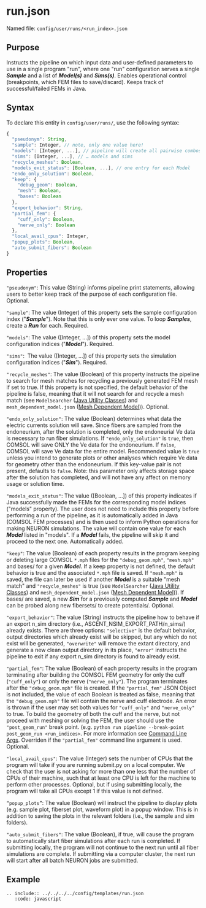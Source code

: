 # run.json

Named file: `config/user/runs/<run_index>.json`

## Purpose

Instructs the pipeline on which input data and user-defined
parameters to use in a single program "run", where one "run"
configuration serves a single **_Sample_** and a list of
**_Model(s)_** and **_Sims(s)_**. Enables operational control
(breakpoints, which FEM files to save/discard). Keeps track of
successful/failed FEMs in Java.

## Syntax

To declare this entity in `config/user/runs/`, use the
following syntax:

```javascript
{
  "pseudonym": String,
  "sample": Integer, // note, only one value here!
  "models": [Integer, ...], // pipeline will create all pairwise combos of …
  "sims": [Integer, ...], // … models and sims
  "recycle_meshes": Boolean,
  "models_exit_status": [Boolean, ...], // one entry for each Model
  "endo_only_solution": Boolean,
  "keep": {
    "debug_geom": Boolean,
    "mesh": Boolean,
    "bases": Boolean
  },
  "export_behavior": String,
  "partial_fem": {
    "cuff_only": Boolean,
    "nerve_only": Boolean
  },
  "local_avail_cpus": Integer,
  "popup_plots": Boolean,
  "auto_submit_fibers": Boolean
}
```

## Properties

`"pseudonym"`: This value (String) informs pipeline print statements, allowing
users to better keep track of the purpose of each configuration file. Optional.

`"sample"`: The value (Integer) of this property sets the sample
configuration index ("**_Sample_**"). Note that this is only ever one
value. To loop **_Samples_**, create a **_Run_** for each. Required.

`"models"`: The value (\[Integer, ...\]) of this property sets the model
configuration indices ("**_Model_**"). Required.

`"sims"`:  The value (\[Integer, ...\]) of this property sets the
simulation configuration indices ("**_Sim_**"). Required.

`"recycle_meshes"`: The value (Boolean) of this property instructs the
pipeline to search for mesh matches for recycling a previously generated
FEM mesh if set to true. If this property is not specified, the default
behavior of the pipeline is false, meaning that it will not search for
and recycle a mesh match (see `ModelSearcher` ([Java Utility Classes](../../Code_Hierarchy/Java.md#java-utility-classes)) and
`mesh_dependent_model.json` ([Mesh Dependent Model](../../JSON/JSON_parameters/mesh_dependent_model))). Optional.

`"endo_only_solution"`: The value (Boolean) determines what data the electric currents
solution will save. Since fibers are sampled from the endoneurium, after the
solution is completed, only the endoneurial Ve data is necessary to run fiber
simulations. If `"endo_only_solution"` is `true`, then COMSOL will save ONLY
the Ve data for the endoneurium. If `false`, COMSOL will save Ve data for the entire model.
Recommended value is `true` unless you intend to generate plots or other analyses
which require Ve data for geometry other than the endoneurium. If this key-value pair
is not present, defaults to `false`. Note: this parameter only affects storage
space after the solution has completed, and will not have any affect on memory
usage or solution time.

`"models_exit_status"`: The value (\[Boolean, ...\]) of this property
indicates if Java successfully made the FEMs for the corresponding model
indices ("models" property). The user does not need to include this
property before performing a run of the pipeline, as it is automatically
added in Java (COMSOL FEM processes) and is then used to inform Python
operations for making NEURON simulations. The value will contain one
value for each **_Model_** listed in "models". If a **_Model_** fails,
the pipeline will skip it and proceed to the next one. Automatically
added.

`"keep"`: The value (Boolean) of each property results in the program
keeping or deleting large COMSOL `*.mph` files for the `"debug_geom.mph"`,
`"mesh.mph"` and bases/ for a given **_Model_**. If a keep property is not
defined, the default behavior is true and the associated `*.mph` file is
saved. If `"mesh.mph"` is saved, the file can later be used if another
**_Model_** is a suitable "mesh match" and `"recycle_meshes"` is true
(see `ModelSearcher` ([Java Utility Classes](../../Code_Hierarchy/Java.md#java-utility-classes)) and `mesh_dependent_model.json` ([Mesh Dependent Model](../../JSON/JSON_parameters/mesh_dependent_model))). If bases/ are saved, a
new **_Sim_** for a previously computed **_Sample_** and **_Model_** can
be probed along new fibersets/ to create potentials/_._ Optional.

`"export_behavior"`: The value (String) instructs the pipeline how to behave if
an export n_sim directory (i.e., ASCENT_NSIM_EXPORT_PATH/n_sims/<directory>)
already exists. There are three options: `"selective"` is the default behavior,
output directories which already exist will be skipped, but any which do not exist
will be generated, `"overwrite"` will remove the extant directory,
and generate a new clean output directory in its place, `"error"` instructs the
pipeline to exit if any export n_sim directory is found to already exist.

`"partial_fem"`: The value (Boolean) of each property results in the
program terminating after building the COMSOL FEM geometry for only the
cuff (`"cuff_only"`) or only the nerve (`"nerve_only"`). The program
terminates after the `"debug_geom.mph"` file is created. If the
`"partial_fem"` JSON Object is not included, the value of each Boolean
is treated as false, meaning that the `"debug_geom.mph"` file will
contain the nerve and cuff electrode. An error is thrown if the user may
set both values for `"cuff_only"` and `"nerve_only"` to true. To build the
geometry of both the cuff and the nerve, but not proceed with meshing or
solving the FEM, the user should use the `"post_geom_run"`
break point. (e.g. `python run pipeline --break-point post_geom_run <run_indices>`.
For more information see [Command Line Args](../../Running_ASCENT/command_line_args).
Overriden if the `"partial_fem"` command line argument is used. Optional.

`"local_avail_cpus"`: The value (Integer) sets the number of CPUs that
the program will take if you are running submit.py on a local computer. We check
that the user is not asking for more than one less that the number of
CPUs of their machine, such that at least one CPU is left for the
machine to perform other processes. Optional, but if using submitting
locally, the program will take all CPUs except 1 if this value is not
defined.

`“popup_plots”`: The value (Boolean) will instruct the pipeline to display plots
(e.g. sample plot, fiberset plot, waveform plot) in a popup window. This is in addition
to saving the plots in the relevant folders (i.e., the sample and sim folders).

`"auto_submit_fibers"`: The value (Boolean), if true, will cause the program to automatically start fiber simulations after each run is completed.
If submitting locally, the program will not continue to the next run until all fiber simulations are complete. If submitting via a computer cluster,
the next run will start after all batch NEURON jobs are submitted.

## Example

```{eval-rst}
.. include:: ../../../../config/templates/run.json
   :code: javascript
```
